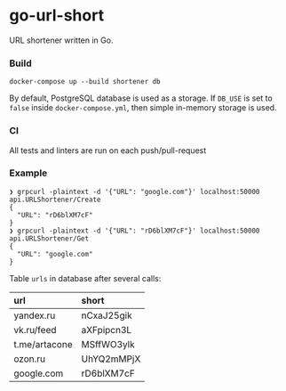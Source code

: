 # go-url-short

URL shortener written in Go.

### Build
```shell
docker-compose up --build shortener db
```
By default, PostgreSQL database is used as a storage.
If `DB_USE` is set to `false` inside `docker-compose.yml`, then simple in-memory
storage is used.

### CI
All tests and linters are run on each push/pull-request

### Example
```shell
❯ grpcurl -plaintext -d '{"URL": "google.com"}' localhost:50000 api.URLShortener/Create
{
  "URL": "rD6blXM7cF"
}
❯ grpcurl -plaintext -d '{"URL": "rD6blXM7cF"}' localhost:50000 api.URLShortener/Get
{
  "URL": "google.com"
}
```
Table `urls` in database after several calls:

| url | short |
| :--- | :--- |
| yandex.ru | nCxaJ25gik |
| vk.ru/feed | aXFpipcn3L |
| t.me/artacone | MSffWO3ylk |
| ozon.ru | UhYQ2mMPjX |
| google.com | rD6blXM7cF |
